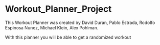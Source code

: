 # Workout_Planner_Project

This Workout Planner was created by David Duran, Pablo Estrada, Rodolfo Espinosa Nunez, Michael Klein, Alex Pohlman.

With this planner you will be able to get a randomized workout

